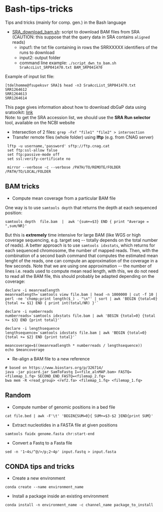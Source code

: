 # Bash-tips-tricks
Tips and tricks (mainly for comp. gen.) in the Bash language

* [SRA_download_bam.sh](https://github.com/tdelhomme/Bash-tips-tricks/blob/master/scripts/SRA_download_bam.sh): script to download BAM files from SRA (CAUTION: this suppose that the query data in SRA contains `aligned` reads)
  * input1: the txt file containing in rows the SRRXXXXX identifiers of the runs to download
  * input2: output folder
  * command line example: `./script_dwn_to_bam.sh SraAccList_SRP041470.txt BAM_SRP041470`

Example of input list file:
```
[tdelhomme@fsupeksvr SRA]$ head -n3 SraAccList_SRP041470.txt
SRR1264612
SRR1264613
SRR1264614
```
This page gives information about how to download dbGaP data using sratoolkit: [link](https://www.ncbi.nlm.nih.gov/sra/docs/sra-dbgap-download/)  
Note: to get the SRA accession list, we should use the **SRA Run selector** tool, available on the NCBI website

* Intersection of 2 files: `grep -Fxf "file1" "file2" > intersection
`
* Transfer remote files (whole folder) using **lftp** (e.g. from CNAG server)
```
 lftp -u username,'password' sftp://ftp.cnag.cat
 set ftp:ssl-allow false
 set ftp:passive-mode off
 set ssl:verify-certificate no
  
 mirror --verbose -c --verbose /PATH/TO/REMOTE/FOLDER /PATH/TO/LOCAL/FOLDER
```

## BAM tricks

* Compute mean coverage from a particular BAM file

One way is to use `samtools depth` that returns the depth at each sequenced position:
```
samtools depth  file.bam  |  awk '{sum+=$3} END { print "Average = ",sum/NR}'
```
But this is **extremely** time intensive for large BAM (like WGS or high coverage sequencing, e.g. target seq -- totally depends on the total number of reads). A better approach is to use `samtools idxstats`, which returns for each sequenced chromosome, the number of mapped reads. Then, with the combination of a second bash command that computes the estimated mean lenght of the reads, one can compute an approximation of the coverage in a few seconds. Note that we are using one approximation -- the number of lines i.e. reads used to compute mean read length, with this, we do not need to read all the BAM file, this should probably be adapted depending on the coverage:
```
declare -i meanreadlength
meanreadlength=`samtools view file.bam | head -n 1000000 | cut -f 10 | perl -ne 'chomp;print length($_) . "\n"' | sort | awk 'BEGIN {total=0} {total += $1} END { print int(total/NR) }'`

declare -i numberreads
numberreads=`samtools idxstats file.bam | awk 'BEGIN {total=0} {total += $3} END {print total}'`

declare -i lengthsequence
lengthsequence=`samtools idxstats file.bam | awk 'BEGIN {total=0} {total += $2} END {print total}'`

meancoverage=$((meanreadlength * numberreads / lengthsequence))
echo $meancoverage
```

* Re-align a BAM file to a new reference

```
# based on https://www.biostars.org/p/326714/
java -jar picard.jar SamToFastq I=<file_alnMAP.bam> FASTQ=<filemap_1.fq> SECOND_END_FASTQ=<filemap_2.fq>
bwa mem -R <read_group> <ref2.fa> <filemap_1.fq> <filemap_1.fq>
```

## Random

* Compute number of genomic positions in a bed file
```
cat file.bed | awk -F'\t' 'BEGIN{SUM=0}{ SUM+=$3-$2 }END{print SUM}'
```

* Extract nucleotides in a FASTA file at given positions
```
samtools faidx genome.fasta chr:start-end
```

* Convert a Fastq to a Fasta file
```
sed -n '1~4s/^@/>/p;2~4p' input.fastq > input.fasta
```

## CONDA tips and tricks

* Create a new environment
```
conda create --name environment_name
```

* Install a package inside an existing environment
```
conda install -n environment_name -c channel_name package_to_install
```
